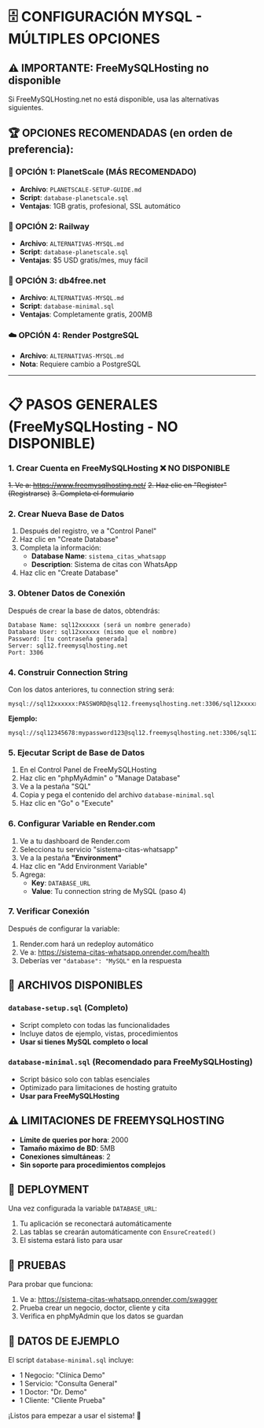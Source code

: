 # 🗄️ CONFIGURACIÓN MYSQL - MÚLTIPLES OPCIONES

## ⚠️ IMPORTANTE: FreeMySQLHosting no disponible
Si FreeMySQLHosting.net no está disponible, usa las alternativas siguientes.

## 🏆 **OPCIONES RECOMENDADAS (en orden de preferencia):**

### **🥇 OPCIÓN 1: PlanetScale** (MÁS RECOMENDADO)
- **Archivo**: `PLANETSCALE-SETUP-GUIDE.md`
- **Script**: `database-planetscale.sql`
- **Ventajas**: 1GB gratis, profesional, SSL automático

### **🥈 OPCIÓN 2: Railway**
- **Archivo**: `ALTERNATIVAS-MYSQL.md`
- **Script**: `database-planetscale.sql`
- **Ventajas**: $5 USD gratis/mes, muy fácil

### **🥉 OPCIÓN 3: db4free.net**
- **Archivo**: `ALTERNATIVAS-MYSQL.md`
- **Script**: `database-minimal.sql`
- **Ventajas**: Completamente gratis, 200MB

### **☁️ OPCIÓN 4: Render PostgreSQL**
- **Archivo**: `ALTERNATIVAS-MYSQL.md`
- **Nota**: Requiere cambio a PostgreSQL

---

# 📋 PASOS GENERALES (FreeMySQLHosting - NO DISPONIBLE)

### 1. **Crear Cuenta en FreeMySQLHosting** ❌ NO DISPONIBLE
~~1. Ve a: https://www.freemysqlhosting.net/~~
~~2. Haz clic en "Register" (Registrarse)~~
~~3. Completa el formulario~~

### 2. **Crear Nueva Base de Datos**
1. Después del registro, ve a "Control Panel"
2. Haz clic en "Create Database"
3. Completa la información:
   - **Database Name**: `sistema_citas_whatsapp`
   - **Description**: Sistema de citas con WhatsApp
4. Haz clic en "Create Database"

### 3. **Obtener Datos de Conexión**
Después de crear la base de datos, obtendrás:
```
Database Name: sql12xxxxxx (será un nombre generado)
Database User: sql12xxxxxx (mismo que el nombre)
Password: [tu contraseña generada]
Server: sql12.freemysqlhosting.net
Port: 3306
```

### 4. **Construir Connection String**
Con los datos anteriores, tu connection string será:
```
mysql://sql12xxxxxx:PASSWORD@sql12.freemysqlhosting.net:3306/sql12xxxxxx
```

**Ejemplo:**
```
mysql://sql12345678:mypassword123@sql12.freemysqlhosting.net:3306/sql12345678
```

### 5. **Ejecutar Script de Base de Datos**
1. En el Control Panel de FreeMySQLHosting
2. Haz clic en "phpMyAdmin" o "Manage Database"
3. Ve a la pestaña "SQL"
4. Copia y pega el contenido del archivo `database-minimal.sql`
5. Haz clic en "Go" o "Execute"

### 6. **Configurar Variable en Render.com**
1. Ve a tu dashboard de Render.com
2. Selecciona tu servicio "sistema-citas-whatsapp"
3. Ve a la pestaña **"Environment"**
4. Haz clic en "Add Environment Variable"
5. Agrega:
   - **Key**: `DATABASE_URL`
   - **Value**: Tu connection string de MySQL (paso 4)

### 7. **Verificar Conexión**
Después de configurar la variable:
1. Render.com hará un redeploy automático
2. Ve a: https://sistema-citas-whatsapp.onrender.com/health
3. Deberías ver `"database": "MySQL"` en la respuesta

## 🔧 ARCHIVOS DISPONIBLES

### `database-setup.sql` (Completo)
- Script completo con todas las funcionalidades
- Incluye datos de ejemplo, vistas, procedimientos
- **Usar si tienes MySQL completo o local**

### `database-minimal.sql` (Recomendado para FreeMySQLHosting)
- Script básico solo con tablas esenciales
- Optimizado para limitaciones de hosting gratuito
- **Usar para FreeMySQLHosting**

## ⚠️ LIMITACIONES DE FREEMYSQLHOSTING

- **Límite de queries por hora**: 2000
- **Tamaño máximo de BD**: 5MB
- **Conexiones simultáneas**: 2
- **Sin soporte para procedimientos complejos**

## 🚀 DEPLOYMENT

Una vez configurada la variable `DATABASE_URL`:

1. Tu aplicación se reconectará automáticamente
2. Las tablas se crearán automáticamente con `EnsureCreated()`
3. El sistema estará listo para usar

## 📱 PRUEBAS

Para probar que funciona:
1. Ve a: https://sistema-citas-whatsapp.onrender.com/swagger
2. Prueba crear un negocio, doctor, cliente y cita
3. Verifica en phpMyAdmin que los datos se guardan

## 🔄 DATOS DE EJEMPLO

El script `database-minimal.sql` incluye:
- 1 Negocio: "Clínica Demo"
- 1 Servicio: "Consulta General"
- 1 Doctor: "Dr. Demo"
- 1 Cliente: "Cliente Prueba"

¡Listos para empezar a usar el sistema! 🎉
